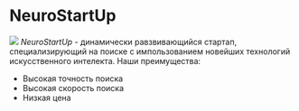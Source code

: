 # NeuroStartUp
![](https://netology-code.github.io/git-homeworks/introduction/assets/logo.png)
*NeuroStartUp* - динамически равзвивающийся стартап, специализирующий на поиске с импользованием новейших технологий искусственного интелекта.
Наши преимущества:
* Выcокая точность поиска
* Высокая скорость поиска
* Низкая цена